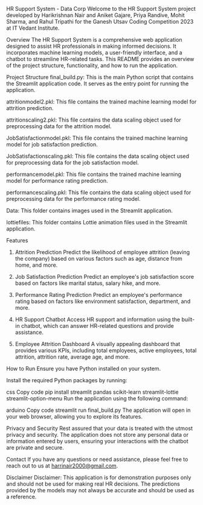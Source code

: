 HR Support System - Data Corp
Welcome to the HR Support System project developed by Harikrishnan Nair and Aniket Gajare, Priya Randive, Mohit Sharma, and Rahul Tripathi for the Ganesh Utsav Coding Competition 2023 at IT Vedant Institute.

Overview
The HR Support System is a comprehensive web application designed to assist HR professionals in making informed decisions. It incorporates machine learning models, a user-friendly interface, and a chatbot to streamline HR-related tasks. This README provides an overview of the project structure, functionality, and how to run the application.

Project Structure
final_build.py: This is the main Python script that contains the Streamlit application code. It serves as the entry point for running the application.

attritionmodel2.pkl: This file contains the trained machine learning model for attrition prediction.

attritionscaling2.pkl: This file contains the data scaling object used for preprocessing data for the attrition model.

JobSatisfactionmodel.pkl: This file contains the trained machine learning model for job satisfaction prediction.

JobSatisfactionscaling.pkl: This file contains the data scaling object used for preprocessing data for the job satisfaction model.

performancemodel.pkl: This file contains the trained machine learning model for performance rating prediction.

performancescaling.pkl: This file contains the data scaling object used for preprocessing data for the performance rating model.

Data: This folder contains images used in the Streamlit application.

lottiefiles: This folder contains Lottie animation files used in the Streamlit application.

Features
1. Attrition Prediction
Predict the likelihood of employee attrition (leaving the company) based on various factors such as age, distance from home, and more.

2. Job Satisfaction Prediction
Predict an employee's job satisfaction score based on factors like marital status, salary hike, and more.

3. Performance Rating Prediction
Predict an employee's performance rating based on factors like environment satisfaction, department, and more.

4. HR Support Chatbot
Access HR support and information using the built-in chatbot, which can answer HR-related questions and provide assistance.

5. Employee Attrition Dashboard
A visually appealing dashboard that provides various KPIs, including total employees, active employees, total attrition, attrition rate, average age, and more.

How to Run
Ensure you have Python installed on your system.

Install the required Python packages by running:

css
Copy code
pip install streamlit pandas scikit-learn streamlit-lottie streamlit-option-menu
Run the application using the following command:

arduino
Copy code
streamlit run final_build.py
The application will open in your web browser, allowing you to explore its features.

Privacy and Security
Rest assured that your data is treated with the utmost privacy and security. The application does not store any personal data or information entered by users, ensuring your interactions with the chatbot are private and secure.

Contact
If you have any questions or need assistance, please feel free to reach out to us at harrinair2000@gmail.com.

Disclaimer
Disclaimer: This application is for demonstration purposes only and should not be used for making real HR decisions. The predictions provided by the models may not always be accurate and should be used as a reference.
